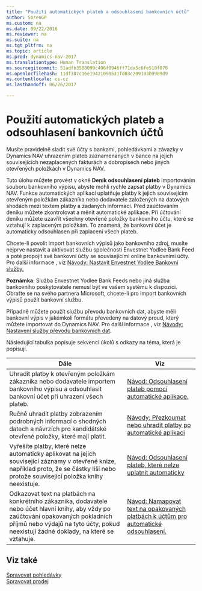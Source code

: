 ```yaml
---
title: "Použití automatických plateb a odsouhlasení bankovních účtů"
author: SorenGP
ms.custom: na
ms.date: 09/22/2016
ms.reviewer: na
ms.suite: na
ms.tgt_pltfrm: na
ms.topic: article
ms.prod: dynamics-nav-2017
ms.translationtype: Human Translation
ms.sourcegitcommit: 51adfb3588099c496f0946ff71da5c6fe518f070
ms.openlocfilehash: 11df387c16e19421090531fd03c209103b9989d9
ms.contentlocale: cs-cz
ms.lasthandoff: 06/26/2017

---
```


# <a name="apply-payments-automatically-and-reconcile-bank-accounts"></a>Použití automatických plateb a odsouhlasení bankovních účtů
Musíte pravidelně sladit své účty s bankami, pohledávkami a závazky v Dynamics NAV uhrazením plateb zaznamenaných v bance na jejich souvisejících nezaplacených fakturách a dobropisech nebo jiných otevřených položkách v Dynamics NAV.

Tuto úlohu můžete provést v okně **Deník odsouhlasení plateb** importováním souboru  bankovního výpisu, abyste mohli rychle zapsat platby v Dynamics NAV. Funkce automatických aplikací uplatňuje platby k jejich souvisejícím otevřeným položkám  zákazníka nebo dodavatele založených na datových shodách mezi textem platby a zadaných informací. Před zaúčtováním deníku můžete zkontrolovat a měnit automatické aplikace. Při účtování deníku můžete uzavřít všechny otevřené položky bankovního účtu, které se vztahují k zaplaceným položkám. To znamená, že bankovní účet je automaticky odsouhlasen při zaplacení všech plateb.

Chcete-li povolit import bankovních výpisů jako bankovního zdroj, musíte nejprve nastavit a aktivovat službu společnosti Envestnet Yodlee Bank Feed a poté propojit své bankovní účty se souvisejícími online bankovními účty. Pro další informace , viz [Návody: Nastavit Envestnet Yodlee Bankovní služby.](bank-how-setup-bank-statement-service.md)

**Poznámka**: Služba Envestnet Yodlee Bank Feeds nebo jiná služba bankovního poskytovatele nemusí být ve vašem systému k dispozici. Obraťte se na svého partnera Microsoft, chcete-li pro import bankovních výpisů použít bankovní službu.

Případně můžete použít službu převodu bankovních dat, abyste měli bankovní výpis v jakémkoli formátu převedený na datový proud, který můžete importovat do Dynamics NAV. Pro další informace , viz [Návody: Nastavení služby převodu bankovních dat](bank-how-setup-bank-data-conversion-service.md).

Následující tabulka popisuje sekvenci úkolů s odkazy na téma, která je popisují.

|Dále |Viz |
|---|----|
|Uhradit platby k otevřeným položkám zákazníka nebo dodavatele importem bankovního výpisu a odsouhlasit bankovní účet při uhrazení všech plateb. | [Návod: Odsouhlasení plateb pomocí automatické aplikace.](receivables-how-reconcile-payments-auto-application.md) |
|Ručně uhradit platby zobrazením podrobných informací o shodných datech a návrzích pro kandidátské otevřené položky, které mají platit. | [Návody: Přezkoumat nebo uhradit platby po automatické aplikaci](receivables-how-review-apply-payments-auto-application.md)
|Vyřešíte platby, které nelze automaticky aplikovat na jejich související záznamy v otevřené knize, například proto, že se částky liší nebo protože související položka knihy neexistuje. | [Návod: Odsouhlasení plateb, které nelze uplatnit automaticky](receivables-how-reconcile-payments-cannot-apply-auto.md)
|Odkazovat text na platbách na konkrétního zákazníka, dodavatele nebo účet hlavní knihy, aby vždy po zaúčtování opakovaných pokladních příjmů nebo výdajů na tyto účty, pokud neexistují žádné doklady, na které se vztahuje.| [Návod: Namapovat text na opakovaných platbách k účtům pro automatické odsouhlasení.](receivables-how-map-text-recurring-payments-accounts-auto-reconcilliation.md)|

## <a name="see-also"></a>Viz také
[Spravovat pohledávky](receivables-manage-receivables.md)  
[Spravovat prodej](sales-manage-sales.md)

